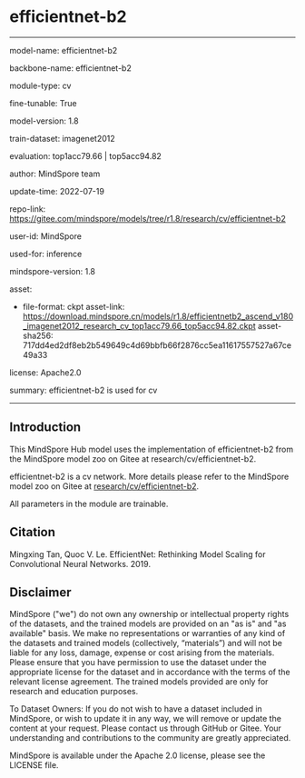 # efficientnet-b2

---

model-name: efficientnet-b2

backbone-name: efficientnet-b2

module-type: cv

fine-tunable: True

model-version: 1.8

train-dataset: imagenet2012

evaluation: top1acc79.66 | top5acc94.82

author: MindSpore team

update-time: 2022-07-19

repo-link: <https://gitee.com/mindspore/models/tree/r1.8/research/cv/efficientnet-b2>

user-id: MindSpore

used-for: inference

mindspore-version: 1.8

asset:

-
    file-format: ckpt
    asset-link: <https://download.mindspore.cn/models/r1.8/efficientnetb2_ascend_v180_imagenet2012_research_cv_top1acc79.66_top5acc94.82.ckpt>
    asset-sha256: 717dd4ed2df8eb2b549649c4d69bbfb66f2876cc5ea11617557527a67ce49a33

license: Apache2.0

summary: efficientnet-b2 is used for cv

---

## Introduction

This MindSpore Hub model uses the implementation of efficientnet-b2 from the MindSpore model zoo on Gitee at research/cv/efficientnet-b2.

efficientnet-b2 is a cv network. More details please refer to the MindSpore model zoo on Gitee at [research/cv/efficientnet-b2](https://gitee.com/mindspore/models/blob/r1.8/research/cv/efficientnet-b2/README_CN.md).

All parameters in the module are trainable.

## Citation

Mingxing Tan, Quoc V. Le. EfficientNet: Rethinking Model Scaling for Convolutional Neural Networks. 2019.

## Disclaimer

MindSpore ("we") do not own any ownership or intellectual property rights of the datasets, and the trained models are provided on an "as is" and "as available" basis. We make no representations or warranties of any kind of the datasets and trained models (collectively, “materials”) and will not be liable for any loss, damage, expense or cost arising from the materials. Please ensure that you have permission to use the dataset under the appropriate license for the dataset and in accordance with the terms of the relevant license agreement. The trained models provided are only for research and education purposes.

To Dataset Owners: If you do not wish to have a dataset included in MindSpore, or wish to update it in any way, we will remove or update the content at your request. Please contact us through GitHub or Gitee. Your understanding and contributions to the community are greatly appreciated.

MindSpore is available under the Apache 2.0 license, please see the LICENSE file.
